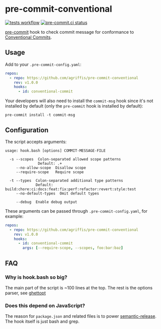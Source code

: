 # pre-commit-conventional

[![tests workflow](https://github.com/agriffis/pre-commit-conventional/actions/workflows/tests.yml/badge.svg)](https://github.com/agriffis/pre-commit-conventional/actions/workflows/tests.yml) [![pre-commit.ci status](https://results.pre-commit.ci/badge/github/agriffis/pre-commit-conventional/main.svg)](https://results.pre-commit.ci/latest/github/agriffis/pre-commit-conventional/main)

[pre-commit](https://pre-commit.com/) hook to check commit message for
conformance to [Conventional Commits](https://www.conventionalcommits.org/).

## Usage

Add to your `.pre-commit-config.yaml`:

```yaml
repos:
  - repo: https://github.com/agriffis/pre-commit-conventional
    rev: v1.0.0
    hooks:
      - id: conventional-commit
```

Your developers will also need to install the `commit-msg` hook since it's not
installed by default (only the `pre-commit` hook is installed by default):

```
pre-commit install -t commit-msg
```

## Configuration

The script accepts arguments:

```
usage: hook.bash [options] COMMIT-MESSAGE-FILE

  -s --scopes  Colon-separated allowed scope patterns
               Default: .+
     --no-allow-scope  Disallow scope
     --require-scope   Require scope

  -t --types  Colon-separated additional type patterns
              Default: build:chore:ci:docs:feat:fix:perf:refactor:revert:style:test
     --no-default-types  Omit default types

     --debug  Enable debug output
```

These arguments can be passed through `.pre-commit-config.yaml`, for example:

```yaml
repos:
  - repo: https://github.com/agriffis/pre-commit-conventional
    rev: v1.0.0
    hooks:
      - id: conventional-commit
        args: [--require-scope, --scopes, foo:bar:baz]
```

## FAQ

### Why is hook.bash so big?

The main part of the script is ~100 lines at the top. The rest is the options
parser, see [ghettopt](https://github.com/agriffis/ghettopt)

### Does this depend on JavaScript?

The reason for `package.json` and related files is to power
[semantic-release](https://github.com/semantic-release/semantic-release). The
hook itself is just bash and grep.
